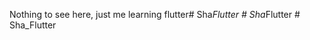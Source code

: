 Nothing to see here, just me learning flutter#   S h a _ F l u t t e r  
 #   S h a _ F l u t t e r  
 #   S h a _ F l u t t e r  
 